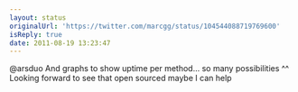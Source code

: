 ```yaml
---
layout: status
originalUrl: 'https://twitter.com/marcgg/status/104544088719769600'
isReply: true
date: 2011-08-19 13:23:47
---
```


@arsduo And graphs to show uptime per method... so many possibilities ^^ Looking forward to see that open sourced maybe I can help

